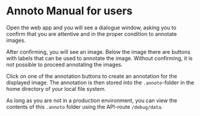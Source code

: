 # Annoto Manual for users

Open the web app and you will see a dialogue window, asking you to confirm that you are attentive and in the proper condition to annotate images.

After confirming, you will see an image. Below the image there are buttons with labels that can be used to annotate the image. Without confirming, it is not possible to proceed annotating the images.

Click on one of the annotation buttons to create an annotation for the displayed image. The annotation is then stored into the `.annoto`-folder in the home directory of your local file system.

As long as you are not in a production environment, you can view the contents of this `.annoto` folder using the API-route `/debug/data`.
